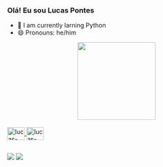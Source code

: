 ### Olá! Eu sou Lucas Pontes


- 🌱 I am currently larning Python
- 😄 Pronouns: he/him

<div align="center">
  <a href="https://github.com/lucas-pontess">
  <img height="180em" src="https://github-readme-stats.vercel.app/api?username=lucas-pontess&show_icons=true&theme=gotham&include_all_commits=true&count_private=true"/>
  
</div>
 <div style="display: inline_block"><br>
   <img align="center" alt="lucas-python" height="30" width="40" src="https://cdn.jsdelivr.net/gh/devicons/devicon/icons/pycharm/pycharm-plain.svg" />
  <img align="center" alt="lucas-python" height="30" width="40" src="https://cdn.jsdelivr.net/gh/devicons/devicon/icons/python/python-original.svg" />
 </div>
  
  ##
  
  <div>
    <a href = "mailto:ponteslp96@gmail.com"><img src="https://img.shields.io/badge/Gmail-D14836?style=for-the-badge&logo=gmail&logoColor=white" target="_blank"></a>
    <a href="https://www.linkedin.com/in/lucas-pontess/" target="_blank"><img src="https://img.shields.io/badge/LinkedIn-0077B5?style=for-the-badge&logo=linkedin&logoColor=white" target="_blank"></a> 
    </div>
